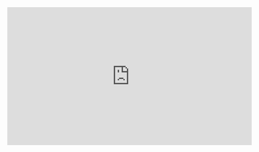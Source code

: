<iframe width="560" height="315" src="https://www.youtube.com/embed/Bz8nhSDlhuE?si=r7RNKj-ro-N3z94n" title="YouTube video player" frameborder="0" allow="accelerometer; autoplay; clipboard-write; encrypted-media; gyroscope; picture-in-picture; web-share" referrerpolicy="strict-origin-when-cross-origin" allowfullscreen></iframe>
